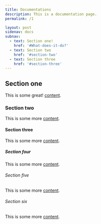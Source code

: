 ```yaml
---
title: Documentations
description: This is a documentation page.
permalink: /1

layout: post
sidenav: docs
subnav:
  - text: Section one!
    href: '#What-does-it-do?'
  - text: Section two
    href: '#section-two'
  - text: Section three
    href: '#section-three'
---
```


## Section one

This is some great! [content](https://18f.gsa.gov/).

### Section two

This is some more [content](javascript:void(0);).

#### Section three

This is some more [content](#).

##### Section four

This is some more [content](https://18f.gsa.gov/).

###### Section five

This is some more [content](https://18f.gsa.gov/).

###### Section six

This is some more [content](https://18f.gsa.gov/).
